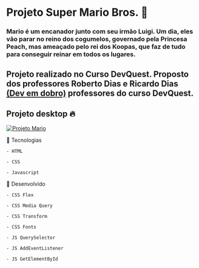 # Projeto Super Mario Bros. 🚀
### Mario é um encanador junto com seu irmão Luigi. Um dia, eles vão parar no reino dos cogumelos, governado pela Princesa Peach, mas ameaçado pelo rei dos Koopas, que faz de tudo para conseguir reinar em todos os lugares.

## Projeto realizado no Curso DevQuest. Proposto dos professores Roberto Dias e Ricardo Dias [(Dev em dobro)](https://www.instagram.com/devemdobro/) professores do curso DevQuest.

## Projeto desktop 🔥

 [<img src="/src/imagens/projeto-mario.gif" alt="Projeto Mario">]()

📌  Tecnologias 
````
- HTML

- CSS 

- Javascript 
````

📌  Desenvolvido
````
- CSS Flex 

- CSS Media Query

- CSS Transform

- CSS Fonts

- JS QuerySelector

- JS AddEventListener

- JS GetElementById
````
